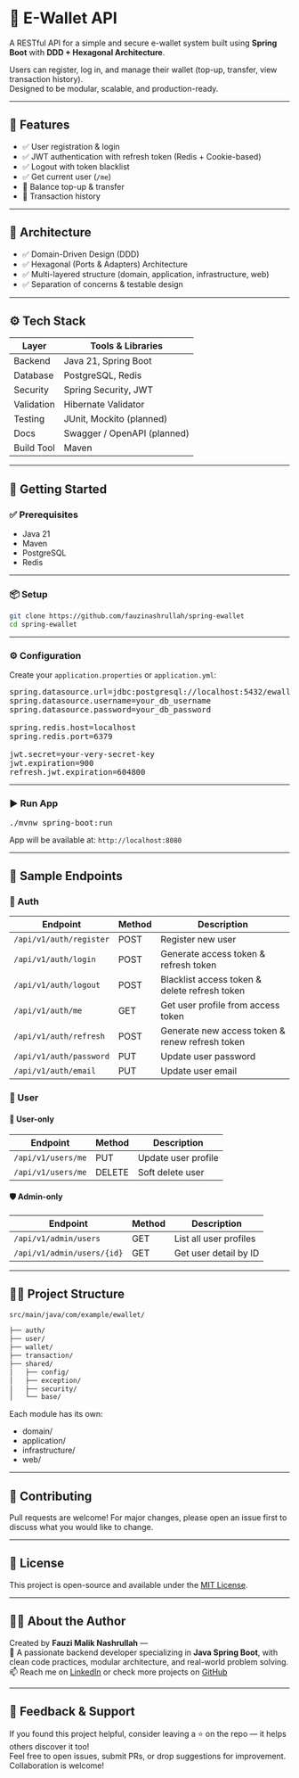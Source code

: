 # 💸 E-Wallet API

A RESTful API for a simple and secure e-wallet system built using **Spring Boot** with **DDD + Hexagonal Architecture**.

Users can register, log in, and manage their wallet (top-up, transfer, view transaction history).  
Designed to be modular, scalable, and production-ready.

---

## 📌 Features

- ✅ User registration & login
- ✅ JWT authentication with refresh token (Redis + Cookie-based)
- ✅ Logout with token blacklist
- ✅ Get current user (`/me`)
- 🚧 Balance top-up & transfer
- 🚧 Transaction history

---

## 🧱 Architecture

- ✅ Domain-Driven Design (DDD)
- ✅ Hexagonal (Ports & Adapters) Architecture
- ✅ Multi-layered structure (domain, application, infrastructure, web)
- ✅ Separation of concerns & testable design

---

## ⚙️ Tech Stack

| Layer      | Tools & Libraries           |
| ---------- | --------------------------- |
| Backend    | Java 21, Spring Boot        |
| Database   | PostgreSQL, Redis           |
| Security   | Spring Security, JWT        |
| Validation | Hibernate Validator         |
| Testing    | JUnit, Mockito (planned)    |
| Docs       | Swagger / OpenAPI (planned) |
| Build Tool | Maven                       |

---

## 🚀 Getting Started

### ✅ Prerequisites

- Java 21
- Maven
- PostgreSQL
- Redis

---

### 📦 Setup

```bash
git clone https://github.com/fauzinashrullah/spring-ewallet
cd spring-ewallet
```

---

### ⚙️ Configuration

Create your `application.properties` or `application.yml`:

<pre>
spring.datasource.url=jdbc:postgresql://localhost:5432/ewallet
spring.datasource.username=your_db_username
spring.datasource.password=your_db_password

spring.redis.host=localhost
spring.redis.port=6379

jwt.secret=your-very-secret-key
jwt.expiration=900
refresh.jwt.expiration=604800
</pre>

---

### ▶️ Run App

<pre>
./mvnw spring-boot:run
</pre>

App will be available at: `http://localhost:8080`

---

## 🧪 Sample Endpoints

### 🔐 Auth

| Endpoint                | Method | Description                                     |
| ----------------------- | ------ | ----------------------------------------------- |
| `/api/v1/auth/register` | POST   | Register new user                               |
| `/api/v1/auth/login`    | POST   | Generate access token & refresh token           |
| `/api/v1/auth/logout`   | POST   | Blacklist access token & delete refresh token   |
| `/api/v1/auth/me`       | GET    | Get user profile from access token              |
| `/api/v1/auth/refresh`  | POST   | Generate new access token & renew refresh token |
| `/api/v1/auth/password` | PUT    | Update user password                            |
| `/api/v1/auth/email`    | PUT    | Update user email                               |

### 👤 User

#### 👥 User-only

| Endpoint           | Method | Description         |
| ------------------ | ------ | ------------------- |
| `/api/v1/users/me` | PUT    | Update user profile |
| `/api/v1/users/me` | DELETE | Soft delete user    |

#### 🛡️ Admin-only

| Endpoint                   | Method | Description            |
| -------------------------- | ------ | ---------------------- |
| `/api/v1/admin/users`      | GET    | List all user profiles |
| `/api/v1/admin/users/{id}` | GET    | Get user detail by ID  |

---

## 🧑‍💻 Project Structure

```bash
src/main/java/com/example/ewallet/

├── auth/
├── user/
├── wallet/
├── transaction/
├── shared/
│   ├── config/
│   ├── exception/
│   ├── security/
│   └── base/

```

Each module has its own:

- domain/
- application/
- infrastructure/
- web/

---

## 🤝 Contributing

Pull requests are welcome! For major changes, please open an issue first to discuss what you would like to change.

---

## 📄 License

This project is open-source and available under the [MIT License](LICENSE.md).

---

## 🙋‍♂️ About the Author

Created by **Fauzi Malik Nashrullah** —  
💼 A passionate backend developer specializing in **Java Spring Boot**, with clean code practices, modular architecture, and real-world problem solving.  
📫 Reach me on [LinkedIn](https://linkedin.com/in/fauzi-malik-nashrullah) or check more projects on [GitHub](https://github.com/fauzinashrullah)

---

## 🌟 Feedback & Support

If you found this project helpful, consider leaving a ⭐ on the repo — it helps others discover it too!  
Feel free to open issues, submit PRs, or drop suggestions for improvement. Collaboration is welcome!
